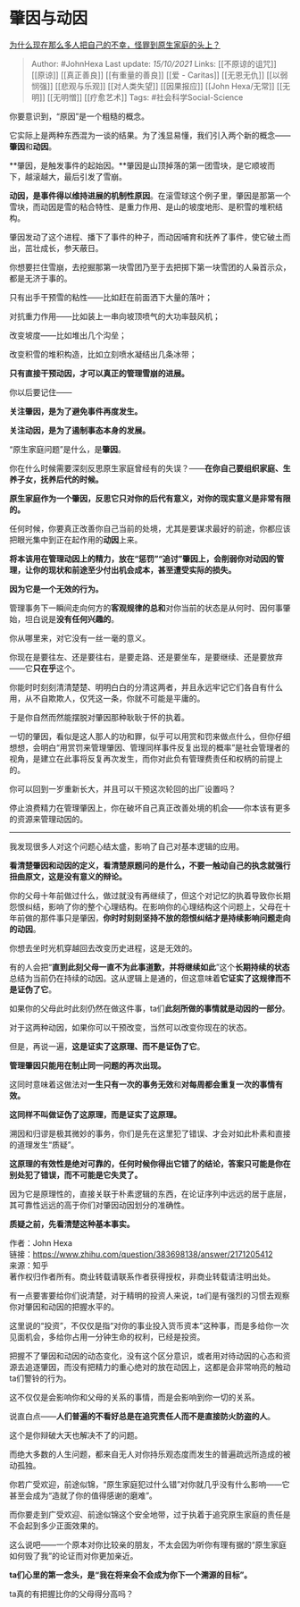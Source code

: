 # 肇因与动因
[为什么现在那么多人把自己的不幸，怪罪到原生家庭的头上？](https://www.zhihu.com/question/383698138/answer/2171205412)

> Author: #JohnHexa 
Last update: *15/10/2021* 
Links: [[不原谅的诅咒]] [[原谅]] [[真正善良]] [[有重量的善良]] [[爱 - Caritas]] [[无恩无仇]] [[以弱悯强]] [[悲观与乐观]] [[对人类失望]] [[因果报应]] [[John Hexa/无常]] [[无明]] [[无明憎]] [[疗愈艺术]]
Tags: #社会科学Social-Science  

你要意识到，“原因”是一个粗糙的概念。

它实际上是两种东西混为一谈的结果。为了浅显易懂，我们引入两个新的概念——**肇因**和**动因**。

**肇因，是触发事件的起始因。**肇因是山顶掉落的第一团雪块，是它顺坡而下，越滚越大，最后引发了雪崩。

**动因，是事件得以维持进展的机制性原因**。在滚雪球这个例子里，肇因是那第一个雪块，而动因是雪的粘合特性、是重力作用、是山的坡度地形、是积雪的堆积结构。

肇因发动了这个进程、播下了事件的种子，而动因哺育和抚养了事件，使它破土而出，茁壮成长，参天蔽日。

你想要拦住雪崩，去挖掘那第一块雪团乃至于去把掷下第一块雪团的人枭首示众，都是无济于事的。

只有出手干预雪的粘性——比如赶在前面洒下大量的落叶；

对抗重力作用——比如装上一串向坡顶喷气的大功率鼓风机；

改变坡度——比如堆出几个沟垒；

改变积雪的堆积构造，比如立刻喷水凝结出几条冰带；

**只有直接干预动因，才可以真正的管理雪崩的进展。**

  

你以后要记住——

**关注肇因，是为了避免事件再度发生。**

**关注动因，是为了遏制事态本身的发展。**

“原生家庭问题”是什么，是**肇因**。

你在什么时候需要深刻反思原生家庭曾经有的失误？——**在你自己要组织家庭、生养子女，抚养后代的时候。**

**原生家庭作为一个肇因，反思它只对你的后代有意义，对你的现实意义是非常有限的。**

任何时候，你要真正改善你自己当前的处境，尤其是要谋求最好的前途，你都应该把眼光集中到正在起作用的**动因**上来。

**将本该用在管理动因上的精力，放在“惩罚”“追讨”肇因上，会削弱你对动因的管理，让你的现状和前途至少付出机会成本，甚至遭受实际的损失。**

**因为它是一个无效的行为。**

管理事务下一瞬间走向何方的**客观规律的总和**对你当前的状态是从何时、因何事肇始，坦白说是**没有任何兴趣的**。

你从哪里来，对它没有一丝一毫的意义。

你现在是要往左、还是要往右，是要走路、还是要坐车，是要继续、还是要放弃——它**只在乎**这个。

你能时时刻刻清清楚楚、明明白白的分清这两者，并且永远牢记它们各自有什么用，从不自欺欺人，仅凭这一条，你就不可能是平庸的。

于是你自然而然能摆脱对肇因那种耿耿于怀的执着。

一切的肇因，看似是这人那人的功和罪，似乎可以用赏和罚来做点什么，但你仔细想想，会明白“用赏罚来管理肇因、管理同样事件反复出现的概率”是社会管理者的视角，是建立在此事将反复再次发生，而你对此负有管理费责任和权柄的前提上的。

你可以回到一岁重新长大，并且可以干预这次轮回的出厂设置吗？

停止浪费精力在管理肇因上，你在破坏自己真正改善处境的机会——你本该有更多的资源来管理动因的。

---

我发现很多人对这个问题心结太盛，影响了自己对基本逻辑的应用。

**看清楚肇因和动因的定义，看清楚原题问的是什么，不要一触动自己的执念就强行扭曲原文，这是没有意义的辩论。**

你的父母十年前做过什么，做过就没有再继续了，但这个对记忆的执着导致你长期怨恨纠结，影响了你的整个心理结构。在影响你的心理结构这个问题上，父母在十年前做的那件事只是肇因，**你时时刻刻坚持不放的怨恨纠结才是持续影响问题走向的动因**。

你想去坐时光机穿越回去改变历史进程，这是无效的。

有的人会把“**直到此刻父母一直不为此事道歉，并将继续如此**”这个**长期持续的状态**总结为当前仍在持续的动因。这从逻辑上是通的，但这意味着**它证实了这规律而不是证伪了它**。

如果你的父母此时此刻仍然在做这件事，ta们**此刻所做的事情就是动因的一部分**。

对于这两种动因，如果你可以干预改变，当然可以改变你现在的状态。

但是，再说一遍，**这是证实了这原理、而不是证伪了它**。

**管理肇因只能用在制止同一问题的再次出现。**

这同时意味着这做法对**一生只有一次的事务无效**和**对每周都会重复一次的事情有效。**

**这同样不叫做证伪了这原理，而是证实了这原理。**

溯因和归谬是极其微妙的事务，你们是先在这里犯了错误、才会对如此朴素和直接的道理发生“质疑”。

**这原理的有效性是绝对可靠的，任何时候你得出它错了的结论，答案只可能是你在别处犯了错误，而不可能是它失灵了。**

因为它是原理性的，直接关联于朴素逻辑的东西，在论证序列中远远的居于底层，其可靠性远远的高于你们对肇因动因划分的准确性。

**质疑之前，先看清楚这种基本事实。**


作者：John Hexa  
链接：https://www.zhihu.com/question/383698138/answer/2171205412  
来源：知乎  
著作权归作者所有。商业转载请联系作者获得授权，非商业转载请注明出处。  
  

有一点要害要给你们说清楚，对于精明的投资人来说，ta们是有强烈的习惯去观察你对肇因和动因的把握水平的。

这里说的“投资”，不仅仅是指“对你的事业投入货币资本”这种事，而是多给你一次见面机会，多给你占用一分钟生命的权利，已经是投资。

把握不了肇因和动因的动态变化，没有这个区分意识，或者用对待动因的心态和资源去追逐肇因，而没有把精力的重心绝对的放在动因上，这都是会非常响亮的触动ta们警铃的行为。

这不仅仅是会影响你和父母的关系的事情，而是会影响到你一切的关系。

说直白点——**人们普遍的不看好总是在追究责任人而不是直接防火防盗的人**。

这个是你辩破大天也解决不了的问题。

而绝大多数的人生问题，都来自无人对你持乐观态度而发生的普遍疏远所造成的被动孤独。

你若广受欢迎，前途似锦，“原生家庭犯过什么错”对你就几乎没有什么影响——它甚至会成为“造就了你的值得感谢的磨难”。

而你要走到广受欢迎、前途似锦这个安全地带，过于执着于追究原生家庭的责任是不会起到多少正面效果的。

这么说吧——一个原本对你比较亲的朋友，不太会因为听你有理有据的“原生家庭如何毁了我”的论证而对你更加亲近。

**ta们心里的第一念头，是“我在将来会不会成为你下一个溯源的目标”。**

ta真的有把握比你的父母得分高吗？
